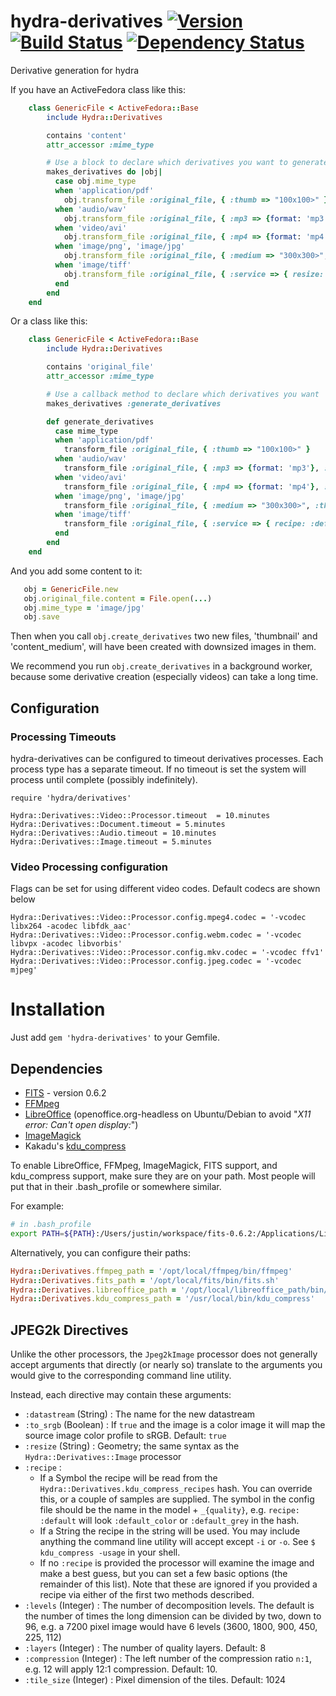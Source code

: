 # hydra-derivatives [![Version](https://badge.fury.io/rb/hydra-derivatives.png)](http://badge.fury.io/rb/hydra-derivatives) [![Build Status](https://travis-ci.org/projecthydra/hydra-derivatives.png?branch=master)](https://travis-ci.org/projecthydra/hydra-derivatives) [![Dependency Status](https://gemnasium.com/projecthydra/hydra-derivatives.png)](https://gemnasium.com/projecthydra/hydra-derivatives)

Derivative generation for hydra

If you have an ActiveFedora class like this:
```ruby
    class GenericFile < ActiveFedora::Base
        include Hydra::Derivatives

        contains 'content'
        attr_accessor :mime_type

        # Use a block to declare which derivatives you want to generate
        makes_derivatives do |obj|
          case obj.mime_type
          when 'application/pdf'
            obj.transform_file :original_file, { :thumb => "100x100>" }
          when 'audio/wav'
            obj.transform_file :original_file, { :mp3 => {format: 'mp3'}, :ogg => {format: 'ogg'} }, processor: :audio
          when 'video/avi'
            obj.transform_file :original_file, { :mp4 => {format: 'mp4'}, :webm => {format: 'webm'} }, processor: :video
          when 'image/png', 'image/jpg'
            obj.transform_file :original_file, { :medium => "300x300>", :thumb => "100x100>" }
          when 'image/tiff'
            obj.transform_file :original_file, { :service => { resize: "3600x3600>" } }, processor: 'jpeg2k_image'
          end
        end
    end
```

Or a class like this:

```ruby
    class GenericFile < ActiveFedora::Base
        include Hydra::Derivatives

        contains 'original_file'
        attr_accessor :mime_type

        # Use a callback method to declare which derivatives you want
        makes_derivatives :generate_derivatives

        def generate_derivatives
          case mime_type
          when 'application/pdf'
            transform_file :original_file, { :thumb => "100x100>" }
          when 'audio/wav'
            transform_file :original_file, { :mp3 => {format: 'mp3'}, :ogg => {format: 'ogg'} }, processor: :audio
          when 'video/avi'
            transform_file :original_file, { :mp4 => {format: 'mp4'}, :webm => {format: 'webm'} }, processor: :video
          when 'image/png', 'image/jpg'
            transform_file :original_file, { :medium => "300x300>", :thumb => {size: "100x100>", datastream: 'thumbnail'} }
          when 'image/tiff'
            transform_file :original_file, { :service => { recipe: :default } }, processor: 'jpeg2k_image'
          end
        end
    end
```

And you add some content to it:

```ruby
   obj = GenericFile.new
   obj.original_file.content = File.open(...)
   obj.mime_type = 'image/jpg'
   obj.save
```

Then when you call `obj.create_derivatives` two new files, 'thumbnail' and 'content_medium', will have been created with downsized images in them.

We recommend you run `obj.create_derivatives` in a background worker, because some derivative creation (especially videos) can take a long time.

## Configuration

### Processing Timeouts

hydra-derivatives can be configured to timeout derivatives processes.  Each process type has a separate timeout.
If no timeout is set the system will process until complete (possibly indefinitely).

```
require 'hydra/derivatives'

Hydra::Derivatives::Video::Processor.timeout  = 10.minutes
Hydra::Derivatives::Document.timeout = 5.minutes
Hydra::Derivatives::Audio.timeout = 10.minutes
Hydra::Derivatives::Image.timeout = 5.minutes

```

### Video Processing configuration

Flags can be set for using different video codes.  Default codecs are shown below

```
Hydra::Derivatives::Video::Processor.config.mpeg4.codec = '-vcodec libx264 -acodec libfdk_aac'
Hydra::Derivatives::Video::Processor.config.webm.codec = '-vcodec libvpx -acodec libvorbis'
Hydra::Derivatives::Video::Processor.config.mkv.codec = '-vcodec ffv1'
Hydra::Derivatives::Video::Processor.config.jpeg.codec = '-vcodec mjpeg'
```

# Installation

Just add `gem 'hydra-derivatives'` to your Gemfile.

## Dependencies

* [FITS](http://fitstool.org/) - version 0.6.2
* [FFMpeg](http://www.ffmpeg.org/)
* [LibreOffice](https://www.libreoffice.org/) (openoffice.org-headless on Ubuntu/Debian to avoid "_X11 error: Can't open display:_")
* [ImageMagick](http://www.imagemagick.org/)
* Kakadu's [kdu_compress](http://www.kakadusoftware.com/)

To enable LibreOffice, FFMpeg, ImageMagick, FITS support, and kdu_compress support, make sure they are on your path. Most people will put that in their .bash_profile or somewhere similar.

For example:

```bash
# in .bash_profile
export PATH=${PATH}:/Users/justin/workspace/fits-0.6.2:/Applications/LibreOffice.app/Contents/MacOS
```

Alternatively, you can configure their paths:
```ruby
Hydra::Derivatives.ffmpeg_path = '/opt/local/ffmpeg/bin/ffmpeg'
Hydra::Derivatives.fits_path = '/opt/local/fits/bin/fits.sh'
Hydra::Derivatives.libreoffice_path = '/opt/local/libreoffice_path/bin/soffice'
Hydra::Derivatives.kdu_compress_path = '/usr/local/bin/kdu_compress'
```

## JPEG2k Directives

Unlike the other processors, the `Jpeg2kImage` processor does not generally accept arguments that directly (or nearly so) translate to the arguments you would give to the corresponding command line utility.

Instead, each directive may contain these arguments:

  * `:datastream` (String) : The name for the new datastream
  * `:to_srgb` (Boolean) : If `true` and the image is a color image it will map the source image color profile to sRGB. Default: `true`
  * `:resize` (String) : Geometry; the same syntax as the `Hydra::Derivatives::Image` processor
  * `:recipe` :
    - If a Symbol the recipe will be read from the `Hydra::Derivatives.kdu_compress_recipes` hash. You can override this, or a couple of samples are supplied. The symbol in the config file should be the name in the model + `_{quality}`, e.g. `recipe: :default` will look `:default_color` or `:default_grey` in the hash.
    - If a String the recipe in the string will be used. You may include anything the command line utility will accept except `-i` or `-o`. See `$ kdu_compress -usage` in your shell.
    - If no `:recipe` is provided the processor will examine the image and make a best guess, but you can set a few basic options (the remainder of this list). Note that these are ignored if you provided a recipe via either of the first two methods described.
  * `:levels` (Integer) : The number of decomposition levels. The default is the number of times the long dimension can be divided by two, down to 96, e.g. a 7200 pixel image would have 6 levels (3600, 1800, 900, 450, 225, 112)
  * `:layers` (Integer) : The number of quality layers. Default: 8
  * `:compression` (Integer) : The left number of the compression ratio `n:1`, e.g. 12 will apply 12:1 compression. Default: 10.
  * `:tile_size` (Integer) : Pixel dimension of the tiles. Default: 1024
